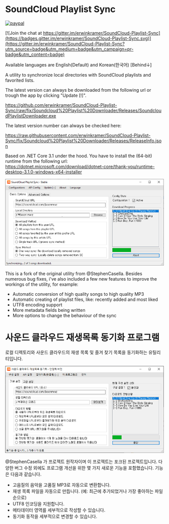 # SoundCloud Playlist Sync


[![paypal](https://www.paypalobjects.com/en_US/i/btn/btn_donateCC_LG.gif)](https://www.paypal.com/cgi-bin/webscr?cmd=_donations&business=9M5KFV88LSJ7A&currency_code=EUR&source=url)

[![Join the chat at https://gitter.im/erwinkramer/SoundCloud-Playlist-Sync](https://badges.gitter.im/erwinkramer/SoundCloud-Playlist-Sync.svg)](https://gitter.im/erwinkramer/SoundCloud-Playlist-Sync?utm_source=badge&utm_medium=badge&utm_campaign=pr-badge&utm_content=badge)


Available languages are English(Default) and Korean(한국어) [Behind↓]

A utility to synchronize local directories with SoundCloud playlists and favorited lists.

The latest version can always be downloaded from the following url or trough the app by clicking "Update [!]".

https://github.com/erwinkramer/SoundCloud-Playlist-Sync/raw/fix/Soundcloud%20Playlist%20Downloader/Releases/SoundcloudPlaylistDownloader.exe

The latest version number can always be checked here:

https://raw.githubusercontent.com/erwinkramer/SoundCloud-Playlist-Sync/fix/Soundcloud%20Playlist%20Downloader/Releases/ReleaseInfo.json

Based on .NET Core 3.1 under the hood. You have to install the (64-bit) runtime from the following url: https://dotnet.microsoft.com/download/dotnet-core/thank-you/runtime-desktop-3.1.0-windows-x64-installer


![alt text](https://raw.githubusercontent.com/HongSic/SoundCloud-Playlist-Sync/fix/Program%20GUI.PNG)

This is a fork of the original utility from @StephenCasella. Besides numerous bug fixes, i've also included a few new features to improve the workings of the utility, for example:

- Automatic conversion of high quality songs to high quality MP3
- Automatic creating of playlist files, like: recently added and most liked
- UTF8 encoding support
- More metadata fields being written
- More options to change the behaviour of the sync


# 사운드 클라우드 재생목록 동기화 프로그램

로컬 디렉토리와 사운드 클라우드의 재생 목록 및 즐겨 찾기 목록을 동기화하는 유틸리티입니다.

![alt text](https://raw.githubusercontent.com/HongSic/SoundCloud-Playlist-Sync/fix/Program%20GUI%20(Korean).PNG)

@StephenCasella 가 프로젝트 원작자이며 이 프로젝트는 포크된 프로젝트입니다. 다양한 버그 수정 외에도 프로그램 개선을 위한 몇 가지 새로운 기능을 포함했습니다. 기능은 다음과 같습니다.

- 고음질의 음악을 고품질 MP3로 자동으로 변환합니다.
- 재생 목록 파일을 자동으로 만듭니다. (예: 최근에 추가되었거나 가장 좋아하는 파일순으로)
- UTF8 인코딩을 지원합니다.
- 메타데이터 영역를 세부적으로 작성할 수 있습니다.
- 동기화 동작을 세부적으로 변경할 수 있습니다.
